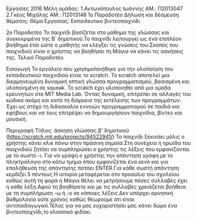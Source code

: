 Eργασίες 2016
Μέλη ομάδας: 1.Αντωνόπουλος Ιωάννης ΑΜ.: Π2013047 2.Γκέος Μιχάλης ΑΜ.: Π2013148
1o Παραδοτέο
Δήλωση και δέσμευση θέματος: Θέμα Εργασίας: Εκπαιδευτικο βιντεοπαιχνίδι

2ο Παραδοτέο
Το παιχνίδι βασίζεται στο μάθημα της γλώσσας και συγκεκριμένα της Β΄ δημοτικού.Το παιχνίδι λειτουργεί ως ένα επιπλέον βοήθημα έτσι ώστε ο μαθητής να ελέγξει τις γνώσεις του.Σκοπός του παιχνιδιού είναι ο χρήστης να βοηθήσει τη Μάγια να κάνει τις ασκήσεις της. 
Τελικό Παραδοτέο

Εισαγωγή
Το εργαλείο που χρησιμοποιήθηκε για την υλοποίηση του εκπαιδευτικού παιχνιδιού είναι το scratch. Το scratch αποτελεί μια διερμηνευμένη δυναμική οπτική γλώσσα προγραμματισμού, βασισμένη και υλοποιημένη σε squeak. Το scratch έχει υλοποιηθεί από μια ομάδα ερευνητών στο MIT Media Lab. Όντας δυναμική, επιτρέπει σε αλλαγές του κώδικα ακόμη και κατά τη διάρκεια της εκτέλεσης των προγραμμάτων. Έχει ως στόχο τη διδασκαλία εννοιών προγραμματισμού σε παιδιά και εφήβους και να τους επιτρέψει να δημιουργήσουν παιχνίδια, βίντεο και μουσική. 

Περιγραφή
Τίτλος: άσκηση γλώσσας β' δημοτικού (https://scratch.mit.edu/projects/94522941/)
Το παιχνίδι ξεκινάει μόλις ο χρήστης κάνει κλικ πάνω στην πράσινη σημαία.Στη συνέχεια η ηρωίδα του παιχνιδιού ζητάει να συμπληρώσει ο χρήστης τις λέξεις που εμφανίζονται με το σωστό -ι. Για να γράψη ο χρήστης την απάντηση γράφη με το πληκτρολόγιο στο κάτω τμήμα όπου εμφανίζεται ένα κενό και για επαλήθευση της απάντησης πατάει ΕΝΤΕR.Για κάθε σωστή απάντηση κερδίζει 5 πόντους.Η ιστορία μεταφέρεται στο προαύλιο του σχολείου καθώς αυτή τη φορά η Μάγια θέλει να μετρήσουμε πόσες συλλαβές έχει η κάθε λέξη.Αφού τη βοηθήσετε και με τις συλλαβές χρειάζεται βοήθεια με τη συμπλήρωση -ω ή -ο σε κάποιες λέξεις.Δεν υπάρχει αρνητική βαθμολογία ούτε χρόνος καθώς θεωρούμε ότι είναι αντιπαιδαγωγικό.Τέλος για να μας ευχαριστήσει μας κάνει δώρο ένα βιντεοπαιχνίδι,το κλασσικό φιδάκι.
